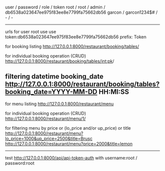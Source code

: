 user 	/ password 		/ role 		/ 	token 
root 	/ root			/ admin		/	db6538a023647ee975f83ee8e7799fa75662db56
garcon	/ garcon1234$#	/ -			/	-

---------------------------------------------------------------------------------

urls
for user root use
use token:db6538a023647ee975f83ee8e7799fa75662db56
prefix: Token


for booking listing
http://127.0.0.1:8000/restaurant/booking/tables/

for individual booking operation (CRUD)
http://127.0.0.1:8000/restaurant/booking/tables/<int:pk>/

filtering datetime booking_date
http://127.0.0.1:8000/restaurant/booking/tables?booking_date=YYYY-MM-DD HH:MI:SS
---------------------------------------------------------------------------------
for menu listing
http://127.0.0.1:8000/restaurant/menu

for individual booking operation (CRUD)
http://127.0.0.1:8000/restaurant/menu/1/

for filtering menu by price or (lo_price and/or up_price) or title
http://127.0.0.1:8000/restaurant/menu?lo_price=1000&up_price=2500&title=Brusc
http://127.0.0.1:8000/restaurant/menu?price=2000&title=lemon

--------------------------------------------------------------------------------
test http://127.0.0.1:8000/api/api-token-auth with 
username:root / password:root
